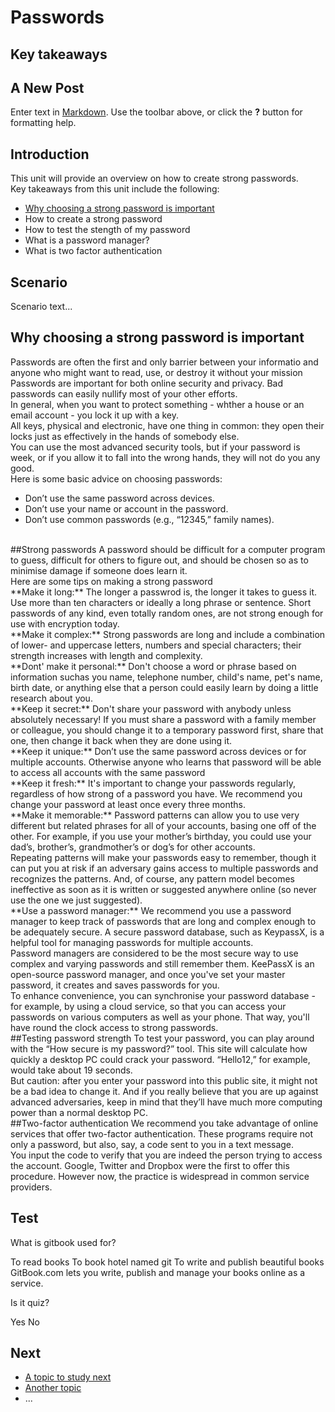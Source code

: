 # Passwords
## Key takeaways
## A New Post

Enter text in [Markdown](http://daringfireball.net/projects/markdown/). Use the toolbar above, or click the **?** button for formatting help.


## Introduction
This unit will provide an overview on how to create strong passwords.
<br>
Key takeaways from this unit include the following:
- [Why choosing a strong password is important](en/topics/understand-4-digisec/2-passwords/3-1-learn.md)
- How to create a strong password
- How to test the stength of my password
- What is a password manager?
- What is two factor authentication

## Scenario
Scenario text...

## Why choosing a strong password is important
Passwords are often the first and only barrier between your informatio and anyone who might want to read, use, or destroy it without your mission
<br>
Passwords are important for both online security and privacy. Bad passwords can easily nullify most of your other efforts.
<br>
In general, when you want to protect something - whther a house or an email account - you lock it up with a key.
<br>
All keys, physical and electronic, have one thing in common: they open their locks just as effectively in the hands of somebody else.
<br>
You can use the most advanced security tools, but if your password is week, or if you allow it to fall into the wrong hands, they will not do you any good.
<br>
Here is some basic advice on choosing passwords:
- Don’t use the same password across devices.
- Don’t use your name or account in the password.
- Don’t use common passwords (e.g., “12345,” family names).
<br>
##Strong passwords
A password should be difficult for a computer program to guess, difficult for others to figure out, and should be chosen so as to minimise damage if someone does learn it.
<br>
Here are some tips on making a strong password
<br>
**Make it long:** The longer a passwrod is, the longer it takes to guess it. Use more than ten characters or ideally a long phrase or sentence. Short passwords of any kind, even totally random ones, are not strong enough for use with encryption today.
<br>
**Make it complex:** Strong passwords are long and include a combination of lower- and uppercase letters, numbers and special characters; their strength increases with length and complexity.
<br>
**Dont' make it personal:** Don't choose a word or phrase based on information suchas you name, telephone number, child's name, pet's name, birth date, or anything else that a person could easily learn by doing a little research about you.
<br>
**Keep it secret:** Don't share your password with anybody unless absolutely necessary! If you must share a password with a family member or colleague, you should change it to a temporary password first, share that one, then change it back when they are done using it.
<br>
**Keep it unique:** Don’t use the same password across devices or for multiple accounts. Otherwise anyone who learns that password will be able to access all accounts with the same password
<br>
**Keep it fresh:** It's important to change your passwords regularly, regardless of how strong of a password you have. We recommend you change your password at least once every three months.
<br>
**Make it memorable:** Password patterns can allow you to use very different but related phrases for all of your accounts, basing one off of the other. For example, if you use your mother’s birthday, you could use your dad’s, brother’s, grandmother’s or dog’s for other accounts.
<br>
Repeating patterns will make your passwords easy to remember, though it can put you at risk if an adversary gains access to multiple passwords and recognizes the patterns. And, of course, any pattern model becomes ineffective as soon as it is written or suggested anywhere online (so never use the one we just suggested).
<br>
**Use a password manager:** We recommend you use a password manager to keep track of passwords that are long and complex enough to be adequately secure. A secure password database, such as KeypassX, is a helpful tool for managing passwords for multiple accounts.
<br>
Password managers are considered to be the most secure way to use complex and varying passwords and still remember them. KeePassX is an open-source password manager, and once you've set your master password, it creates and saves passwords for you.
<br>
To enhance convenience, you can synchronise your password database - for example, by using a cloud service, so that you can access your passwords on various computers as well as your phone. That way, you'll have round the clock access to strong passwords.
<br>
##Testing password strength
To test your password, you can play around with the “How secure is my password?” tool. This site will calculate how quickly a desktop PC could crack your password. “Hello12,” for example, would take about 19 seconds.
<br>
But caution: after you enter your password into this public site, it might not be a bad idea to change it. And if you really believe that you are up against advanced adversaries, keep in mind that they’ll have much more computing power than a normal desktop PC.
<br>
##Two-factor authentication
We recommend you take advantage of online services that offer two-factor authentication. These programs require not only a password, but also, say, a code sent to you in a text message.
<br>
You input the code to verify that you are indeed the person trying to access the account. Google, Twitter and Dropbox were the first to offer this procedure. However now, the practice is widespread in common service providers.

## Test
<quiz name="Gitbook Quiz">
    <question multiple>
        <p>What is gitbook used for?</p>
        <answer correct>To read books</answer>
        <answer>To book hotel named git</answer>
        <answer correct>To write and publish beautiful books</answer>
        <explanation>GitBook.com lets you write, publish and manage your books online as a service.</explanation>
    </question>
    <question>
        <p>Is it quiz?</p>
        <answer correct>Yes</answer>
        <answer>No</answer>
    </question>
</quiz>

## Next
 * [A topic to study next](en/topics/_topic/_unit/index.md)
 * [Another topic](en/topics/_topic/_unit/index.md)
 * ...

